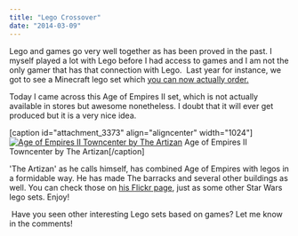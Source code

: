 ```yaml
---
title: "Lego Crossover"
date: "2014-03-09"
---
```


Lego and games go very well together as has been proved in the past. I myself played a lot with Lego before I had access to games and I am not the only gamer that has that connection with Lego.  Last year for instance, we got to see a Minecraft lego set which [you can now actually order.](http://shop.lego.com/en-US/Minecraft-21102)

Today I came across this Age of Empires II set, which is not actually available in stores but awesome nonetheless. I doubt that it will ever get produced but it is a very nice idea.

\[caption id="attachment\_3373" align="aligncenter" width="1024"\][![Age of Empires II Towncenter by The Artizan](images/10525799833_708d7cc236_b.jpg)](http://www.flickr.com/photos/21569129@N04/10525799833/sizes/l/) Age of Empires II Towncenter by The Artizan\[/caption\]

'The Artizan' as he calls himself, has combined Age of Empires with legos in a formidable way. He has made The barracks and several other buildings as well. You can check those on [his Flickr page](http://www.flickr.com/photos/21569129@N04/sets/), just as some other Star Wars lego sets. Enjoy!

 Have you seen other interesting Lego sets based on games? Let me know in the comments!
